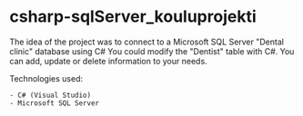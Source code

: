 # csharp-sqlServer_kouluprojekti

The idea of the project was to connect to a Microsoft SQL Server "Dental clinic" database using C#
You could modify the "Dentist" table with C#. You can add, update or delete information to your needs.

Technologies used:

    - C# (Visual Studio)
    - Microsoft SQL Server
